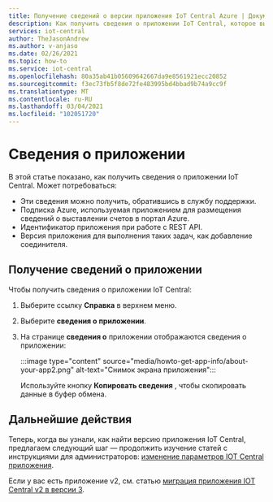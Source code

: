 ```yaml
---
title: Получение сведений о версии приложения IoT Central Azure | Документация Майкрософт
description: Как получить сведения о приложении IoT Central, которое вы используете
services: iot-central
author: TheJasonAndrew
ms.author: v-anjaso
ms.date: 02/26/2021
ms.topic: how-to
ms.service: iot-central
ms.openlocfilehash: 80a35ab41b05609642667da9e8561921ecc20852
ms.sourcegitcommit: f3ec73fb5f8de72fe483995bd4bbad9b74a9cc9f
ms.translationtype: MT
ms.contentlocale: ru-RU
ms.lasthandoff: 03/04/2021
ms.locfileid: "102051720"
---
```

# <a name="about-your-application"></a>Сведения о приложении

В этой статье показано, как получить сведения о приложении IoT Central. Может потребоваться:

- Эти сведения можно получить, обратившись в службу поддержки.
- Подписка Azure, используемая приложением для размещения сведений о выставлении счетов в портал Azure.
- Идентификатор приложения при работе с REST API.
- Версия приложения для выполнения таких задач, как добавление соединителя.

## <a name="get-information-about-your-application"></a>Получение сведений о приложении

Чтобы получить сведения о приложении IoT Central: 

1. Выберите ссылку **Справка** в верхнем меню.

1. Выберите **сведения о приложении**.

1. На странице **сведения о** приложении отображаются сведения о приложении:  

    :::image type="content" source="media/howto-get-app-info/about-your-app2.png" alt-text="Снимок экрана приложения":::

    Используйте кнопку **Копировать сведения** , чтобы скопировать данные в буфер обмена.

## <a name="next-steps"></a>Дальнейшие действия

Теперь, когда вы узнали, как найти версию приложения IoT Central, предлагаем следующий шаг — продолжить изучение статей с инструкциями для администраторов: [изменение параметров IOT Central приложения](howto-administer.md).

Если у вас есть приложение v2, см. статью [миграция приложения IOT Central v2 в версии 3](howto-migrate.md).
